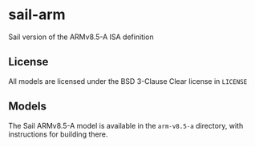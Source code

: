 # sail-arm

Sail version of the ARMv8.5-A ISA definition

## License

All models are licensed under the BSD 3-Clause Clear license in `LICENSE`

## Models

The Sail ARMv8.5-A model is available in the `arm-v8.5-a` directory, with
instructions for building there.
